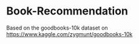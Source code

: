 # Book-Recommendation

Based on the goodbooks-10k dataset on https://www.kaggle.com/zygmunt/goodbooks-10k
